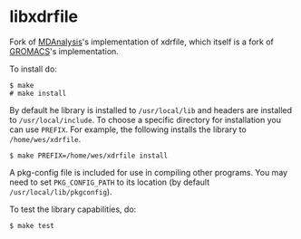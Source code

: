# libxdrfile

Fork of [MDAnalysis](https://github.com/MDAnalysis/mdanalysis)'s implementation of
xdrfile, which itself is a fork of [GROMACS](https://www.gromacs.org)'s
implementation.

To install do:

    $ make
    # make install

By default he library is installed to `/usr/local/lib` and headers are installed
to `/usr/local/include`. To choose a specific directory for installation you can
use `PREFIX`. For example, the following installs the library to
`/home/wes/xdrfile`.

    $ make PREFIX=/home/wes/xdrfile install

A pkg-config file is included for use in compiling other programs. You may need
to set `PKG_CONFIG_PATH` to its location (by default `/usr/local/lib/pkgconfig`).

To test the library capabilities, do:

    $ make test
